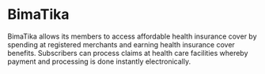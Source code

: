 # BimaTika
BimaTika allows its members to access affordable health insurance cover by  spending at registered merchants and earning health insurance cover benefits.  Subscribers can process claims at health care facilities whereby payment and  processing is done instantly electronically.
